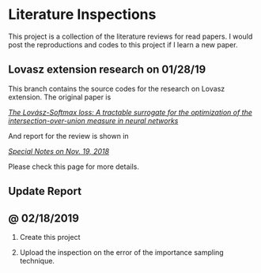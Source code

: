 # Literature Inspections

This project is a collection of the literature reviews for read papers. I would post the reproductions and codes to this project if I learn a new paper.

## Lovasz extension research on 01/28/19

This branch contains the source codes for the research on Lovasz extension. The original paper is

[*The Lovász-Softmax loss: A tractable surrogate for the optimization of the intersection-over-union measure in neural networks*](https://arxiv.org/abs/1705.08790)

And report for the review is shown in

[*Special Notes on Nov. 19, 2018*](https://cainmagi.github.io/notes/note20181129special/)

Please check this page for more details.

## Update Report

## @ 02/18/2019

1. Create this project

2. Upload the inspection on the error of the importance sampling technique.